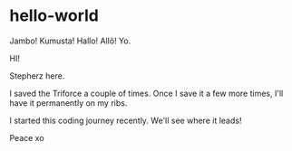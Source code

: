 # hello-world
Jambo! Kumusta! Hallo! Allô! Yo.

HI! 

Stepherz here. 

I saved the Triforce a couple of times. Once I save it a few more times, I'll have it permanently on my ribs.

I started this coding journey recently. We'll see where it leads!

Peace xo  
